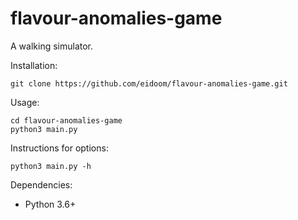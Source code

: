 # flavour-anomalies-game

A walking simulator.

Installation:

```shell
git clone https://github.com/eidoom/flavour-anomalies-game.git
```

Usage:

```shell
cd flavour-anomalies-game
python3 main.py
```

Instructions for options:

```shell
python3 main.py -h
```

Dependencies:

* Python 3.6+
